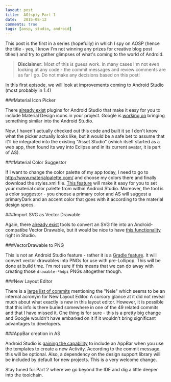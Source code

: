 ```yaml
---
layout: post
title:  AO(sp)y Part 1
date:   2015-08-12
comments: true
tags: [aosp, studio, android]
---
```


This post is the first in a series (hopefully) in which I spy on AOSP (hence the title - yes, I know I'm not winning any prizes for creative blog post titles!) and try to gather glimpses of what's coming to the world of Android.

> **Disclaimer:** Most of this is guess work. In many cases I'm not even looking at any code - the commit messages and review comments are as far I go. Do not make any decisions based on this post!

In this first episode, we will look at improvements coming to Android Studio (most probably in 1.4)

###Material Icon Picker

There [already exist](https://plugins.jetbrains.com/plugin/7647?pr=androidstudio) plugins for Android Studio that make it easy for you to include Material Design icons in your project. Google is [working on](https://android-review.googlesource.com/#/c/155698/) bringing something similar into the Android Studio.

Now, I haven't actually checked out this code and built it so I don't know what the picker actually looks like, but it would be a safe bet to assume that it'll be integrated into the existing "Asset Studio" (which itself started as a web app, then found its way into Eclipse and in its current avatar, it is part of AS).


###Material Color Suggestor

If I want to change the color palette of my app today, I need to go to http://www.materialpalette.com/ and choose my colors there and finally download the styles.xml file. [This feature](https://android-review.googlesource.com/#/c/156624/) will make it easy for you to set your material color palette from within Android Studio. Moreover, the tool is a color suggestor - you choose a primary color and AS will suggest a primaryDark and an accent color that goes with it according to the material design specs.


###Import SVG as Vector Drawable

Again, there [already exist](http://inloop.github.io/svg2android/) tools to convert an SVG file into an Android-compatibe Vector Drawable, but it would be nice to have [this functionality](https://android-review.googlesource.com/#/c/163309/) right in Studio.


###VectorDrawable to PNG

This is not an Android Studio feature - rather it is a [Gradle feature](https://android-review.googlesource.com/#/c/162815/). It will convert vector drawables into PNGs for use with pre-Lollipop. This will be done at build time. I'm not sure if this means that we can do away with creating those `drawable-*hdpi` PNGs altogether though.


###New Layout Editor

There is a [large list of commits](https://android-review.googlesource.com/#/c/159435/) mentioning the "Nele" which seems to be an internal acronym for New Layout Editor. A cursory glance at it did not reveal much about what exactly is new in this layout editor. However, it is possible that this info is there buried somewhere in one of the 49 related commits and that I have missed it. One thing is for sure - this is a pretty big change and Google wouldn't have embarked on it if it wouldn't bring significant advantages to developers.


###AppBar creation in AS

Android Studio is [gaining the capability](https://android-review.googlesource.com/#/c/162681/) to include an AppBar when you use the templates to create a new Activity. According to the commit message, this will be optional. Also, a dependency on the design support library will be included by default for new projects. This is a very welcome change.


Stay tuned for Part 2 where we go beyond the IDE and dig a little deeper into the toolchain.
